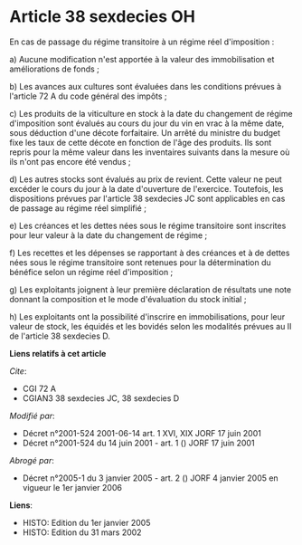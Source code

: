 # Article 38 sexdecies OH

En cas de passage du régime transitoire à un régime réel d'imposition :

a) Aucune modification n'est apportée à la valeur des immobilisation et améliorations de fonds ;

b) Les avances aux cultures sont évaluées dans les conditions prévues à l'article 72 A du code général des impôts ;

c) Les produits de la viticulture en stock à la date du changement de régime d'imposition sont évalués au cours du jour du
vin en vrac à la même date, sous déduction d'une décote forfaitaire. Un arrêté du ministre du budget fixe les taux de cette
décote en fonction de l'âge des produits. Ils sont repris pour la même valeur dans les inventaires suivants dans la mesure où
ils n'ont pas encore été vendus ;

d) Les autres stocks sont évalués au prix de revient. Cette valeur ne peut excéder le cours du jour à la date d'ouverture de
l'exercice. Toutefois, les dispositions prévues par l'article 38 sexdecies JC sont applicables en cas de passage au régime
réel simplifié ;

e) Les créances et les dettes nées sous le régime transitoire sont inscrites pour leur valeur à la date du changement de
régime ;

f) Les recettes et les dépenses se rapportant à des créances et à de dettes nées sous le régime transitoire sont retenues
pour la détermination du bénéfice selon un régime réel d'imposition ;

g) Les exploitants joignent à leur première déclaration de résultats une note donnant la composition et le mode d'évaluation
du stock initial ;

h) Les exploitants ont la possibilité d'inscrire en immobilisations, pour leur valeur de stock, les équidés et les bovidés
selon les modalités prévues au II de l'article 38 sexdecies D.

**Liens relatifs à cet article**

_Cite_:

  - CGI 72 A
  - CGIAN3 38 sexdecies JC, 38 sexdecies D

_Modifié par_:

  - Décret n°2001-524 2001-06-14 art. 1 XVI, XIX JORF 17 juin 2001
  - Décret n°2001-524 du 14 juin 2001 - art. 1 () JORF 17 juin 2001

_Abrogé par_:

  - Décret n°2005-1 du 3 janvier 2005 - art. 2 () JORF 4 janvier 2005 en vigueur le 1er janvier 2006

**Liens**:

  - HISTO: Edition du 1er janvier 2005
  - HISTO: Edition du 31 mars 2002
